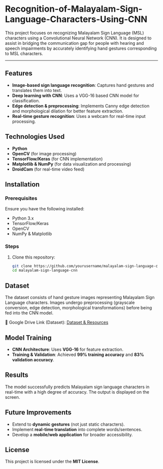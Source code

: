 # Recognition-of-Malayalam-Sign-Language-Characters-Using-CNN
This project focuses on recognizing Malayalam Sign Language (MSL) characters using a Convolutional Neural Network (CNN). It is designed to assist in bridging the communication gap for people with hearing and speech impairments by accurately identifying hand gestures corresponding to MSL characters.

---


## Features
- **Image-based sign language recognition**: Captures hand gestures and translates them into text.
- **Deep learning with CNN**: Uses a VGG-16 based CNN model for classification.
- **Edge detection & preprocessing**: Implements Canny edge detection and morphological dilation for better feature extraction.
- **Real-time gesture recognition**: Uses a webcam for real-time input processing.

## Technologies Used
- **Python**
- **OpenCV** (for image processing)
- **TensorFlow/Keras** (for CNN implementation)
- **Matplotlib & NumPy** (for data visualization and processing)
- **DroidCam** (for real-time video feed)

## Installation
### **Prerequisites**
Ensure you have the following installed:
- Python 3.x
- TensorFlow/Keras
- OpenCV
- NumPy & Matplotlib

### **Steps**
1. Clone this repository:
   ```bash
   git clone https://github.com/yourusername/malayalam-sign-language-cnn.git
   cd malayalam-sign-language-cnn
   ```


## Dataset
The dataset consists of hand gesture images representing Malayalam Sign Language characters. Images undergo preprocessing (grayscale conversion, edge detection, morphological transformations) before being fed into the CNN model.

📂 Google Drive Link (Dataset):
[Dataset & Resources](https://drive.google.com/drive/folders/1Rdd0HonGHVToewBZijaMKta3tKCjT0n6?usp=drive_link)


## Model Training
- **CNN Architecture**: Uses **VGG-16** for feature extraction.
- **Training & Validation**: Achieved **99% training accuracy** and **83% validation accuracy**.

## Results
The model successfully predicts Malayalam sign language characters in real-time with a high degree of accuracy. The output is displayed on the screen.

## Future Improvements
- Extend to **dynamic gestures** (not just static characters).
- Implement **real-time translation** into complete words/sentences.
- Develop a **mobile/web application** for broader accessibility.



## License
This project is licensed under the **MIT License**.

